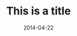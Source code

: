 ---
layout: post
title: "This is a title"
link:
image: kamar-closeup.jpg
pdf:
caption: Hospitality Investment World; Indonesia
date: 2014-04-22
---